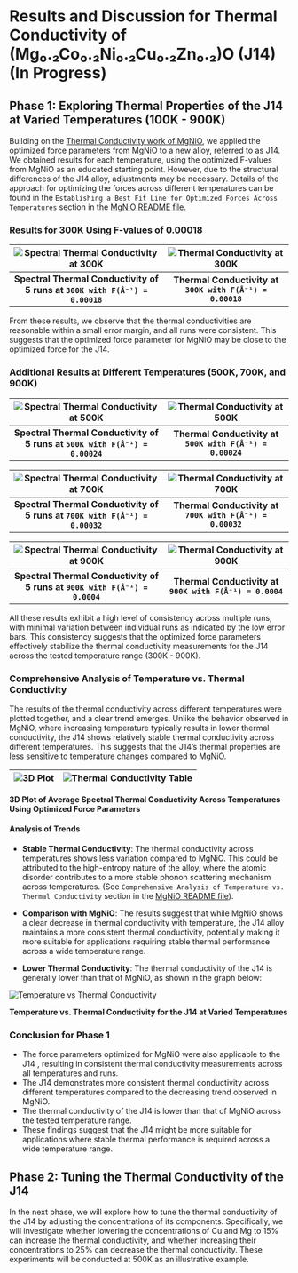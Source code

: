 # Results and Discussion for Thermal Conductivity of (Mg₀.₂Co₀.₂Ni₀.₂Cu₀.₂Zn₀.₂)O (J14) (In Progress)

## Phase 1: Exploring Thermal Properties of the J14 at Varied Temperatures (100K - 900K)

Building on the [Thermal Conductivity work of MgNiO](../MgNiO), we applied the optimized force parameters from MgNiO to a new alloy, referred to as J14. We obtained results for each temperature, using the optimized F-values from MgNiO as an educated starting point. However, due to the structural differences of the J14 alloy, adjustments may be necessary. Details of the approach for optimizing the forces across different temperatures can be found in the `Establishing a Best Fit Line for Optimized Forces Across Temperatures` section in the [MgNiO README file](https://github.com/huy310304/GPUMD-UVA/tree/main/MgNiO#establishing-a-best-fit-line-for-optimized-forces-across-temperatures).

### Results for 300K Using F-values of 0.00018

| ![Spectral Thermal Conductivity at 300K](https://github.com/user-attachments/assets/27c16b02-8d8c-4ad3-beab-1d7da170d5dd) | ![Thermal Conductivity at 300K](https://github.com/user-attachments/assets/dca578d5-e0b0-4dd2-861d-cadffe1047b3) |
|:---------------------------------------------------------------------------------------------------------:|:---------------------------------------------------------------------------------------------------------:|
| **Spectral Thermal Conductivity of 5 runs at `300K with F(Å⁻¹) = 0.00018`** | **Thermal Conductivity at `300K with F(Å⁻¹) = 0.00018`** |

From these results, we observe that the thermal conductivities are reasonable within a small error margin, and all runs were consistent. This suggests that the optimized force parameter for MgNiO may be close to the optimized force for the J14.

### Additional Results at Different Temperatures (500K, 700K, and 900K)

| ![Spectral Thermal Conductivity at 500K](https://github.com/user-attachments/assets/e3b2682d-dec3-487a-988e-017cbdeab7d5) | ![Thermal Conductivity at 500K](https://github.com/user-attachments/assets/d479b761-76a9-475f-8a7c-3c0bda09478a) |
|:---------------------------------------------------------------------------------------------------------:|:---------------------------------------------------------------------------------------------------------:|
| **Spectral Thermal Conductivity of 5 runs at `500K with F(Å⁻¹) = 0.00024`** | **Thermal Conductivity at `500K with F(Å⁻¹) = 0.00024`** |

| ![Spectral Thermal Conductivity at 700K](https://github.com/user-attachments/assets/22676c64-3b5e-48cc-9d83-1e89aefb19b7) | ![Thermal Conductivity at 700K](https://github.com/user-attachments/assets/9ff1e32a-ce73-477c-84ee-bf8b32428860) |
|:---------------------------------------------------------------------------------------------------------:|:---------------------------------------------------------------------------------------------------------:|
| **Spectral Thermal Conductivity of 5 runs at `700K with F(Å⁻¹) = 0.00032`** | **Thermal Conductivity at `700K with F(Å⁻¹) = 0.00032`** |

| ![Spectral Thermal Conductivity at 900K](https://github.com/user-attachments/assets/3d3d13f1-d63a-48b1-8863-57605713587d) | ![Thermal Conductivity at 900K](https://github.com/user-attachments/assets/2edf83a2-a752-4464-b7a4-2bee7d292c6c) |
|:---------------------------------------------------------------------------------------------------------:|:---------------------------------------------------------------------------------------------------------:|
| **Spectral Thermal Conductivity of 5 runs at `900K with F(Å⁻¹) = 0.0004`** | **Thermal Conductivity at `900K with F(Å⁻¹) = 0.0004`** |

All these results exhibit a high level of consistency across multiple runs, with minimal variation between individual runs as indicated by the low error bars. This consistency suggests that the optimized force parameters effectively stabilize the thermal conductivity measurements for the J14 across the tested temperature range (300K - 900K).

### Comprehensive Analysis of Temperature vs. Thermal Conductivity

The results of the thermal conductivity across different temperatures were plotted together, and a clear trend emerges. Unlike the behavior observed in MgNiO, where increasing temperature typically results in lower thermal conductivity, the J14 shows relatively stable thermal conductivity across different temperatures. This suggests that the J14’s thermal properties are less sensitive to temperature changes compared to MgNiO.

| ![3D Plot](https://github.com/user-attachments/assets/a17cdcd5-d5ce-468f-bca7-48dd0bb2bf41) | ![Thermal Conductivity Table](https://github.com/user-attachments/assets/c1e1330b-7421-413a-82e0-286eaa6f96be) |
|:---------------------------------------------------------------------------------------------------------:|:---------------------------------------------------------------------------------------------------------:|

**3D Plot of Average Spectral Thermal Conductivity Across Temperatures Using Optimized Force Parameters**

#### Analysis of Trends

- **Stable Thermal Conductivity**: The thermal conductivity across temperatures shows less variation compared to MgNiO. This could be attributed to the high-entropy nature of the alloy, where the atomic disorder contributes to a more stable phonon scattering mechanism across temperatures. (See `Comprehensive Analysis of Temperature vs. Thermal Conductivity` section in the [MgNiO README file](https://github.com/huy310304/GPUMD-UVA/tree/main/MgNiO#comprehensive-analysis-of-temperature-vs-thermal-conductivity)).
  
- **Comparison with MgNiO**: The results suggest that while MgNiO shows a clear decrease in thermal conductivity with temperature, the J14 alloy maintains a more consistent thermal conductivity, potentially making it more suitable for applications requiring stable thermal performance across a wide temperature range.

- **Lower Thermal Conductivity**: The thermal conductivity of the J14 is generally lower than that of MgNiO, as shown in the graph below:

![Temperature vs Thermal Conductivity](https://github.com/user-attachments/assets/1dac5da3-0995-4a72-8a26-b572459b3ec0)

**Temperature vs. Thermal Conductivity for the J14 at Varied Temperatures**

### Conclusion for Phase 1

- The force parameters optimized for MgNiO were also applicable to the J14 , resulting in consistent thermal conductivity measurements across all temperatures and runs.
- The J14 demonstrates more consistent thermal conductivity across different temperatures compared to the decreasing trend observed in MgNiO.
- The thermal conductivity of the J14 is lower than that of MgNiO across the tested temperature range.
- These findings suggest that the J14 might be more suitable for applications where stable thermal performance is required across a wide temperature range.

## Phase 2: Tuning the Thermal Conductivity of the J14

In the next phase, we will explore how to tune the thermal conductivity of the J14 by adjusting the concentrations of its components. Specifically, we will investigate whether lowering the concentrations of Cu and Mg to 15% can increase the thermal conductivity, and whether increasing their concentrations to 25% can decrease the thermal conductivity. These experiments will be conducted at 500K as an illustrative example.
